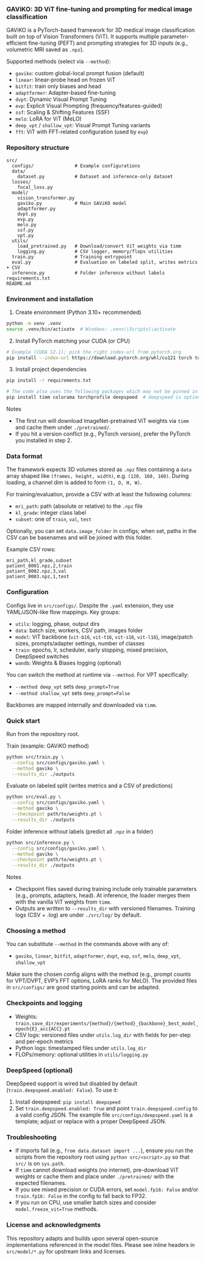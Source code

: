 ### GAViKO: 3D ViT fine-tuning and prompting for medical image classification

GAViKO is a PyTorch-based framework for 3D medical image classification built on top of Vision Transformers (ViT). It supports multiple parameter-efficient fine-tuning (PEFT) and prompting strategies for 3D inputs (e.g., volumetric MRI saved as `.npz`).

Supported methods (select via `--method`):
- `gaviko`: custom global-local prompt fusion (default)
- `linear`: linear-probe head on frozen ViT
- `bitfit`: train only biases and head
- `adaptformer`: Adapter-based fine-tuning
- `dvpt`: Dynamic Visual Prompt Tuning
- `evp`: Explicit Visual Prompting (frequency/features-guided)
- `ssf`: Scaling & Shifting Features (SSF)
- `melo`: LoRA for ViT (MeLO)
- `deep_vpt` / `shallow_vpt`: Visual Prompt Tuning variants
- `fft`: ViT with FFT-related configuration (used by `evp`)


### Repository structure

```
src/
  configs/               # Example configurations
  data/
    dataset.py           # Dataset and inference-only dataset
  losses/
    focal_loss.py
  model/
    vision_transformer.py
    gaviko.py            # Main GAViKO model
    adaptformer.py
    dvpt.py
    evp.py
    melo.py
    ssf.py
    vpt.py
  utils/
    load_pretrained.py   # Download/convert ViT weights via timm
    logging.py           # CSV logger, memory/flops utilities
  train.py               # Training entrypoint
  eval.py                # Evaluation on labeled split, writes metrics + CSV
  inference.py           # Folder inference without labels
requirements.txt
README.md
```


### Environment and installation

1) Create environment (Python 3.10+ recommended)

```bash
python -m venv .venv
source .venv/bin/activate  # Windows: .venv\\Scripts\\activate
```

2) Install PyTorch matching your CUDA (or CPU)

```bash
# Example (CUDA 12.1); pick the right index-url from pytorch.org
pip install --index-url https://download.pytorch.org/whl/cu121 torch torchvision torchaudio
```

3) Install project dependencies

```bash
pip install -r requirements.txt

# The code also uses the following packages which may not be pinned in requirements:
pip install timm colorama torchprofile deepspeed  # deepspeed is optional
```

Notes
- The first run will download ImageNet-pretrained ViT weights via `timm` and cache them under `./pretrained/`.
- If you hit a version conflict (e.g., PyTorch version), prefer the PyTorch you installed in step 2.


### Data format

The framework expects 3D volumes stored as `.npz` files containing a `data` array shaped like `(frames, height, width)`, e.g. `(120, 160, 160)`. During loading, a channel dim is added to form `(1, D, H, W)`.

For training/evaluation, provide a CSV with at least the following columns:
- `mri_path`: path (absolute or relative) to the `.npz` file
- `kl_grade`: integer class label
- `subset`: one of `train`, `val`, `test`

Optionally, you can set `data.image_folder` in configs; when set, paths in the CSV can be basenames and will be joined with this folder.

Example CSV rows:

```csv
mri_path,kl_grade,subset
patient_0001.npz,2,train
patient_0002.npz,3,val
patient_0003.npz,1,test
```


### Configuration

Configs live in `src/configs/`. Despite the `.yaml` extension, they use YAML/JSON-like flow mappings. Key groups:
- `utils`: logging, phase, output dirs
- `data`: batch size, workers, CSV path, images folder
- `model`: ViT backbone (`vit-b16`, `vit-t16`, `vit-s16`, `vit-l16`), image/patch sizes, prompts/adapter settings, number of classes
- `train`: epochs, lr, scheduler, early stopping, mixed precision, DeepSpeed switches
- `wandb`: Weights & Biases logging (optional)

You can switch the method at runtime via `--method`. For VPT specifically:
- `--method deep_vpt` sets `deep_prompt=True`
- `--method shallow_vpt` sets `deep_prompt=False`

Backbones are mapped internally and downloaded via `timm`.


### Quick start

Run from the repository root.

Train (example: GAViKO method)

```bash
python src/train.py \
  --config src/configs/gaviko.yaml \
  --method gaviko \
  --results_dir ./outputs
```

Evaluate on labeled split (writes metrics and a CSV of predictions)

```bash
python src/eval.py \
  --config src/configs/gaviko.yaml \
  --method gaviko \
  --checkpoint path/to/weights.pt \
  --results_dir ./outputs
```

Folder inference without labels (predict all `.npz` in a folder)

```bash
python src/inference.py \
  --config src/configs/gaviko.yaml \
  --method gaviko \
  --checkpoint path/to/weights.pt \
  --results_dir ./outputs
```

Notes
- Checkpoint files saved during training include only trainable parameters (e.g., prompts, adapters, head). At inference, the loader merges them with the vanilla ViT weights from `timm`.
- Outputs are written to `--results_dir` with versioned filenames. Training logs (CSV + .log) are under `./src/log/` by default.


### Choosing a method

You can substitute `--method` in the commands above with any of:
- `gaviko`, `linear`, `bitfit`, `adaptformer`, `dvpt`, `evp`, `ssf`, `melo`, `deep_vpt`, `shallow_vpt`

Make sure the chosen config aligns with the method (e.g., prompt counts for VPT/DVPT, EVP’s FFT options, LoRA ranks for MeLO). The provided files in `src/configs/` are good starting points and can be adapted.


### Checkpoints and logging

- Weights: `train.save_dir/experiments/{method}/{method}_{backbone}_best_model_epoch{E}_acc{ACC}.pt`
- CSV logs: versioned files under `utils.log_dir` with fields for per-step and per-epoch metrics
- Python logs: timestamped files under `utils.log_dir`
- FLOPs/memory: optional utilities in `utils/logging.py`


### DeepSpeed (optional)

DeepSpeed support is wired but disabled by default (`train.deepspeed.enabled: False`). To use it:
1) Install deepspeed: `pip install deepspeed`
2) Set `train.deepspeed.enabled: True` and point `train.deepspeed.config` to a valid config JSON. The example file `src/configs/deepspeed.yaml` is a template; adjust or replace with a proper DeepSpeed JSON.


### Troubleshooting

- If imports fail (e.g., `from data.dataset import ...`), ensure you run the scripts from the repository root using `python src/<script>.py` so that `src/` is on `sys.path`.
- If `timm` cannot download weights (no internet), pre-download ViT weights or cache them and place under `./pretrained/` with the expected filenames.
- If you see mixed precision or CUDA errors, set `model.fp16: False` and/or `train.fp16: False` in the config to fall back to FP32.
- If you run on CPU, use smaller batch sizes and consider `model.freeze_vit=True` methods.


### License and acknowledgments

This repository adapts and builds upon several open-source implementations referenced in the model files. Please see inline headers in `src/model/*.py` for upstream links and licenses.


